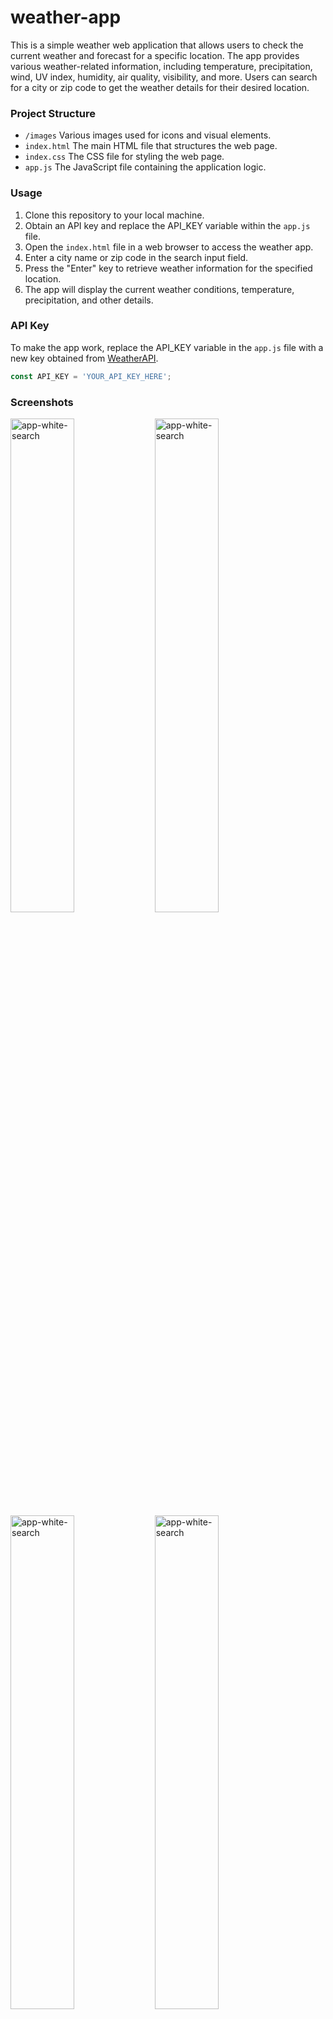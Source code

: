 # weather-app
This is a simple weather web application that allows users to check the current weather and forecast for a specific location. The app provides various weather-related information, including temperature, precipitation, wind, UV index, humidity, air quality, visibility, and more. Users can search for a city or zip code to get the weather details for their desired location.

### Project Structure
- `/images` Various images used for icons and visual elements.
- `index.html` The main HTML file that structures the web page.
- `index.css`  The CSS file for styling the web page.
- `app.js` The JavaScript file containing the application logic.

### Usage
1. Clone this repository to your local machine.
2. Obtain an API key and replace the API_KEY variable within the ``app.js`` file.
3. Open the `index.html` file in a web browser to access the weather app.
4. Enter a city name or zip code in the search input field.
5. Press the "Enter" key to retrieve weather information for the specified location.
6. The app will display the current weather conditions, temperature, precipitation, and other details.

### API Key
To make the app work, replace the API_KEY variable in the ``app.js`` file with a new key obtained from [WeatherAPI](https://www.weatherapi.com/).

```javascript
const API_KEY = 'YOUR_API_KEY_HERE';
```

### Screenshots
<img src="https://github.com/jegirhiny/weather-app/assets/93138298/b49ce223-53f1-4cdc-b2ea-03ecc5ffcb93" width="45%" alt="app-white-search">
<img src="https://github.com/jegirhiny/weather-app/assets/93138298/3ef24c5c-1946-4e3b-9302-4306693e8ba3" width="45%" alt="app-white-search">
<img src="https://github.com/jegirhiny/weather-app/assets/93138298/e38227e7-0ed0-45e6-96ce-c7c0556086bb" width="45%" alt="app-white-search">
<img src="https://github.com/jegirhiny/weather-app/assets/93138298/88c3a568-2e92-4935-80ab-c36a6d6ffc76" width="45%" alt="app-white-search">
<img src="https://github.com/jegirhiny/weather-app/assets/93138298/147050d7-c17c-4b66-ac63-de84c5b0b010" width="45%" alt="app-white-search">
<img src="https://github.com/jegirhiny/weather-app/assets/93138298/b094f007-d432-4b62-be47-05249681a120" width="45%" alt="app-white-search">
<img src="https://github.com/jegirhiny/weather-app/assets/93138298/1cf94263-59c7-4aec-b736-58c4d02845ed" width="45%" alt="app-white-search">
<img src="https://github.com/jegirhiny/weather-app/assets/93138298/6aab545f-344b-41e4-93ab-e4e43a2ce824" width="45%" alt="app-white-search">

### Features
- **Real-time Weather Data**: Get up-to-date weather information using the WeatherAPI.
- **Weather Display**: View a wide range of weather parameters at a glance.
- **Unit Conversion**: Easily switch between metric and imperial units to suit your preference.
- **Customizable Themes**: Choose between light and dark themes for a personalized user interface.

### Technologies
- **Axios**: Utilized for making API requests.
- **jQuery**: Empowering DOM manipulation.
- **Front-end**: Built with JavaScript, HTML, and CSS.

### Acknowledgments
- Weather data provided by [WeatherAPI](https://www.weatherapi.com/).
- Icons provided by [Boxicons](https://boxicons.com/?query=).
